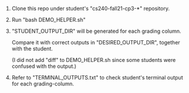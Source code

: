1. Clone this repo under student's "cs240-fall21-cp3-*" repository.

2. Run "bash DEMO_HELPER.sh"

3. "STUDENT_OUTPUT_DIR" will be generated for each grading column. 
   
   Compare it with correct outputs in "DESIRED_OUTPUT_DIR", together with the student.
   
   (I did not add "diff" to DEMO_HELPER.sh since some students were confused with the output.)

4. Refer to "TERMINAL_OUTPUTS.txt" to check student's terminal output for each grading-column.
